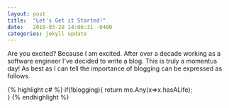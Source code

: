 ```yaml
---
layout: post
title:  "Let's Get it Started!"
date:   2016-03-28 14:06:31 -0400
categories: jekyll update
---
```

Are you excited? Because I am excited. After over a decade working as a software engineer I've decided
to write a blog. This is truly a momentus day! As best as I can tell the importance of blogging can be 
expressed as follows.

{% highlight c# %}
if(!blogging){
    return me.Any(x=>x.hasALife);    
}
{% endhighlight %}

